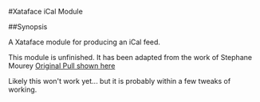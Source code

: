 #Xataface iCal Module

##Synopsis

A Xataface module for producing an iCal feed.

This module is unfinished.  It has been adapted from the work of Stephane Mourey [Original Pull shown here](https://github.com/shannah/xataface/pull/13)

Likely this won't work yet... but it is probably within a few tweaks of working.